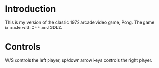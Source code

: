 
# Introduction

This is my version of the classic 1972 arcade video game, Pong. The game is made with C++ and SDL2.

# Controls

W/S controls the left player, up/down arrow keys controls the right player.